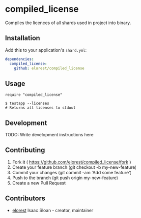 # compiled_license
Compiles the licences of all shards used in project into binary.

## Installation

Add this to your application's `shard.yml`:

```yaml
dependencies:
  compiled_license:
    github: elorest/compiled_license
```

## Usage

```crystal
require "compiled_license"
```

```
$ testapp --licenses
# Returns all licenses to stdout
```

## Development

TODO: Write development instructions here

## Contributing

1. Fork it ( https://github.com/elorest/compiled_license/fork )
2. Create your feature branch (git checkout -b my-new-feature)
3. Commit your changes (git commit -am 'Add some feature')
4. Push to the branch (git push origin my-new-feature)
5. Create a new Pull Request

## Contributors

- [elorest](https://github.com/elorest) Isaac Sloan - creator, maintainer
